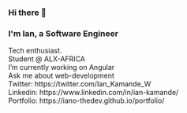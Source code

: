### Hi there 👋

<h3>I'm Ian, a Software Engineer</h3>
Tech enthusiast.<br>
Student @ ALX-AFRICA</br>
I’m currently working on Angular</br>
Ask me about web-development</br>
Twitter: https://twitter.com/Ian_Kamande_W </br>
Linkedin: https://www.linkedin.com/in/ian-kamande/ </br>
Portfolio: https://iano-thedev.github.io/portfolio/</br></br>
